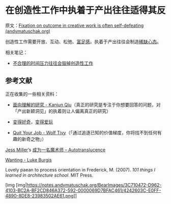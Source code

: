 # 在创造性工作中执着于产出往往适得其反

原文：[Fixation on outcome in creative work is often self-defeating (andymatuschak.org)](https://notes.andymatuschak.org/zWhZZuWVtFXsPNL8Ph3po7R8BEDztTSsN1X)

创造性工作需要开放、互动、松弛、[富足感](https://notes.andymatuschak.org/zRCKm3mveX2C2LVCSZEGuSphQNmW5zGd2Rc)。执着于产出往往会制造[稀缺心态](https://notes.andymatuschak.org/znutNAv4ejW7nWwtzCnXQfAbbK8jS8DeAC3)。

相关笔记：

- [不合理的时间压力往往会毁掉创造性工作](https://notes.andymatuschak.org/zv3oHi3CgUz3yjrKceuSznBQXYQeEWVW7KW)

## 参考文献

正在收集的一些相关资料：

- [面向理解的研究 - Kanjun Qiu](https://notes.andymatuschak.org/zWJKM8bUDs74L6neciZJUFtYtcxehW37CXc)（真正的研究是专注于你想要回答的问题，对「产出新颖洞见」的执着则让人偏离真正的研究）

- [变得好奇](https://notes.andymatuschak.org/zKvtqpdyujNByokN4fSahKrgNgXxCAWD5gRv)，[变得爱玩](https://notes.andymatuschak.org/ziHJKnDvMUWnBBpTEsVg3iVNxKrCieEUaEr)

- [Quit Your Job - Wolf Tivy](https://notes.andymatuschak.org/z27o3RwVnXvmYjnWmYLWkAX6UqD4Shxo8c4D)（「通过追逐已知的价值梯度，你将找不到任何有趣的新奇之物」）

[Jess Miller](https://notes.andymatuschak.org/zhDB1grmv8BWEFXLUFPEuJJqU7SGJ3kgkwS)’s [成为一名魔术师 – Autotranslucence](https://autotranslucence.wordpress.com/2018/03/30/becoming-a-magician/)

[Wanting - Luke Burgis](https://notes.andymatuschak.org/z4EX4vWeTcxgfaTEpB2cMqD6kW7Mp1cKJNfKt)

>

>

Lovely paean to process orientation in Frederick, M. (2007). *101 things I learned in architecture school*. MIT Press.

[img [img|https://notes.andymatuschak.org/BearImages/3C710472-D962-4103-BC2A-BF2CD846A372-592-0000069D7BFAC461/4242603C-E0FF-4890-8DE8-23983502AE61.png]]